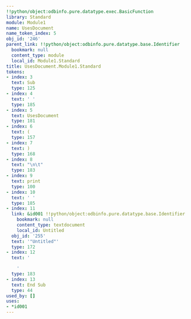 ```yaml
---
!!python/object:odbinfo.pure.datatype.exec.BasicFunction
library: Standard
module: Module1
name: UsesDocument
name_token_index: 5
obj_id: '246'
parent_link: !!python/object:odbinfo.pure.datatype.base.Identifier
  bookmark: null
  content_type: module
  local_id: Module1.Standard
title: UsesDocument.Module1.Standard
tokens:
- index: 3
  text: Sub
  type: 125
- index: 4
  text: ' '
  type: 185
- index: 5
  text: UsesDocument
  type: 181
- index: 6
  text: (
  type: 157
- index: 7
  text: )
  type: 168
- index: 8
  text: "\n\t"
  type: 183
- index: 9
  text: print
  type: 100
- index: 10
  text: ' '
  type: 185
- index: 11
  link: &id001 !!python/object:odbinfo.pure.datatype.base.Identifier
    bookmark: null
    content_type: textdocument
    local_id: Untitled
  obj_id: '255'
  text: '"Untitled"'
  type: 172
- index: 12
  text: '

    '
  type: 183
- index: 13
  text: End Sub
  type: 44
used_by: []
uses:
- *id001
---
```

